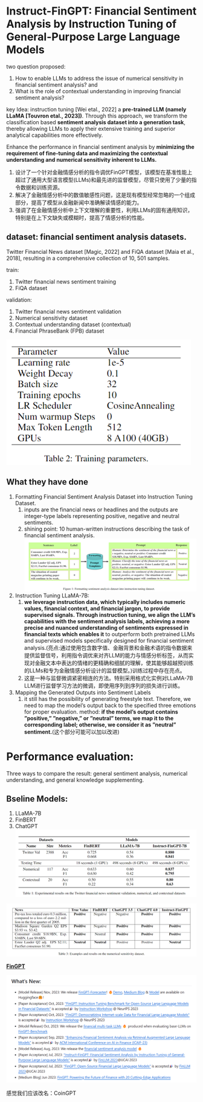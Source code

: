 # Instruct-FinGPT: Financial Sentiment Analysis by Instruction Tuning of General-Purpose Large Language Models

two question proposed:
1) How to enable LLMs to address the issue of numerical sensitivity in financial sentiment analysis? and 
2) What is the role of contextual understanding in improving financial sentiment analysis?

key Idea: instruction tuning [Wei etal., 2022] a **pre-trained LLM (namely LLaMA [Touvron etal., 2023])**. Through this approach, we transform the classification based **sentiment analysis dataset into a generation task**, thereby allowing LLMs to apply their extensive training and superior analytical capabilities more effectively.

Enhance the performance in financial sentiment analysis by **minimizing the requirement of fine-tuning data and maximizing the contextual understanding and numerical sensitivity inherent to LLMs.**

1. 设计了一个针对金融情感分析的指令调优FinGPT模型，该模型在基准性能上超过了通用大型语言模型(LLMs)和最先进的监督模型，尽管只使用了少量的指令数据和训练资源。
2. 解决了金融情感分析中的数值敏感性问题，这是现有模型经常忽略的一个组成部分，提高了模型从金融新闻中准确解读情感的能力。
3. 强调了在金融情感分析中上下文理解的重要性，利用LLMs的固有通用知识，特别是在上下文缺失或模糊时，提高了情感分析的性能。

## dataset: financial sentiment analysis datasets.

Twitter Financial News dataset [Magic, 2022] and FiQA dataset [Maia et al., 2018], resulting in a comprehensive collection of 10, 501 samples.



train:
1. Twitter financial news sentiment training
2. FiQA dataset

validation:
1. Twitter financial news sentiment validation
2. Numerical sensitivity dataset
3. Contextual understanding dataset (contextual)
4. Financial PhraseBank (FPB) dataset

![parameters](./pic/parameters.png)


## What they have done

1. Formatting Financial Sentiment Analysis Dataset into Instruction Tuning Dataset.
   1. inputs are the financial news or headlines and the outputs are integer-type labels representing positive, negative and neutral sentiments.
   2. shining point: 10 human-written instructions describing the task of financial sentiment analysis.
   ![formattting](./pic/instruct.png)
2. Instruction Tuning LLaMA-7B:
   1.  **we leverage instruction data, which typically includes numeric values, financial context, and financial jargon, to provide supervised signals. Through instruction tuning, we align the LLM’s capabilities with the sentiment analysis labels, achieving a more precise and nuanced understanding of sentiments expressed in financial texts which enables it** to outperform both pretrained LLMs and supervised models specifically designed for financial sentiment analysis.(亮点:通过使用包含数字值、金融背景和金融术语的指令数据来提供监督信号，利用指令调优来对齐LLM的能力与情感分析标签，从而实现对金融文本中表达的情绪的更精确和细腻的理解，使其能够超越预训练的LLMs和专为金融情感分析设计的监督模型。)训练过程中存在亮点。
   2. 这是一种与监督微调紧密相连的方法。特别采用格式化实例对LLaMA-7B LLM进行监督学习方法的微调，即使用序列到序列的损失进行训练。
3. Mapping the Generated Outputs into Sentiment Labels
   1.  it still has the possibility of generating freestyle text. Therefore, we need to map the model’s output back to the specified three emotions for proper evaluation. method: **if the model’s output contains ”positive,” ”negative,” or ”neutral” terms, we map it to the corresponding label; otherwise, we consider it as ”neutral” sentiment.**(这个部分可能可以加以改进)

# Performance evaluation:

Three ways to compare the result:
general sentiment analysis, numerical understanding, and general knowledge supplementing.

## Bseline Models:
1. LLaMA-7B
2. FinBERT
3. ChatGPT
![result](./pic/result.png)

![example](./pic/example.png)



**[FinGPT](https://github.com/AI4Finance-Foundation/FinGPT)**

![alt text](./pic/FinGPT.png)

感觉我们应该改名：CoinGPT
